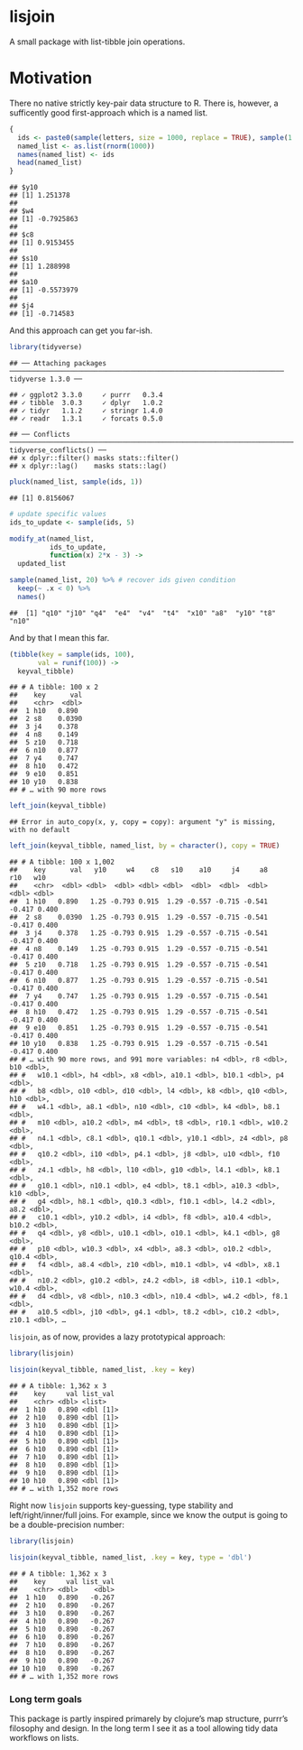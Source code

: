 lisjoin
================

A small package with list-tibble join operations.

# Motivation

There no native strictly key-pair data structure to R. There is,
however, a sufficently good first-approach which is a named list.

``` r
{
  ids <- paste0(sample(letters, size = 1000, replace = TRUE), sample(1:10, 4, replace = TRUE))
  named_list <- as.list(rnorm(1000))
  names(named_list) <- ids
  head(named_list)
}
```

    ## $y10
    ## [1] 1.251378
    ## 
    ## $w4
    ## [1] -0.7925863
    ## 
    ## $c8
    ## [1] 0.9153455
    ## 
    ## $s10
    ## [1] 1.288998
    ## 
    ## $a10
    ## [1] -0.5573979
    ## 
    ## $j4
    ## [1] -0.714583

And this approach can get you far-ish.

``` r
library(tidyverse)
```

    ## ── Attaching packages ──────────────────────────────────────────────────────────────────── tidyverse 1.3.0 ──

    ## ✓ ggplot2 3.3.0     ✓ purrr   0.3.4
    ## ✓ tibble  3.0.3     ✓ dplyr   1.0.2
    ## ✓ tidyr   1.1.2     ✓ stringr 1.4.0
    ## ✓ readr   1.3.1     ✓ forcats 0.5.0

    ## ── Conflicts ─────────────────────────────────────────────────────────────────────── tidyverse_conflicts() ──
    ## x dplyr::filter() masks stats::filter()
    ## x dplyr::lag()    masks stats::lag()

``` r
pluck(named_list, sample(ids, 1)) 
```

    ## [1] 0.8156067

``` r
# update specific values
ids_to_update <- sample(ids, 5)

modify_at(named_list, 
          ids_to_update, 
          function(x) 2*x - 3) ->
  updated_list

sample(named_list, 20) %>% # recover ids given condition
  keep(~ .x < 0) %>%
  names()
```

    ##  [1] "q10" "j10" "q4"  "e4"  "v4"  "t4"  "x10" "a8"  "y10" "t8"  "n10"

And by that I mean this far.

``` r
(tibble(key = sample(ids, 100),
       val = runif(100)) ->
  keyval_tibble)
```

    ## # A tibble: 100 x 2
    ##    key      val
    ##    <chr>  <dbl>
    ##  1 h10   0.890 
    ##  2 s8    0.0390
    ##  3 j4    0.378 
    ##  4 n8    0.149 
    ##  5 z10   0.718 
    ##  6 n10   0.877 
    ##  7 y4    0.747 
    ##  8 h10   0.472 
    ##  9 e10   0.851 
    ## 10 y10   0.838 
    ## # … with 90 more rows

``` r
left_join(keyval_tibble)
```

    ## Error in auto_copy(x, y, copy = copy): argument "y" is missing, with no default

``` r
left_join(keyval_tibble, named_list, by = character(), copy = TRUE)
```

    ## # A tibble: 100 x 1,002
    ##    key      val   y10     w4    c8   s10    a10     j4     a8    r10   w10
    ##    <chr>  <dbl> <dbl>  <dbl> <dbl> <dbl>  <dbl>  <dbl>  <dbl>  <dbl> <dbl>
    ##  1 h10   0.890   1.25 -0.793 0.915  1.29 -0.557 -0.715 -0.541 -0.417 0.400
    ##  2 s8    0.0390  1.25 -0.793 0.915  1.29 -0.557 -0.715 -0.541 -0.417 0.400
    ##  3 j4    0.378   1.25 -0.793 0.915  1.29 -0.557 -0.715 -0.541 -0.417 0.400
    ##  4 n8    0.149   1.25 -0.793 0.915  1.29 -0.557 -0.715 -0.541 -0.417 0.400
    ##  5 z10   0.718   1.25 -0.793 0.915  1.29 -0.557 -0.715 -0.541 -0.417 0.400
    ##  6 n10   0.877   1.25 -0.793 0.915  1.29 -0.557 -0.715 -0.541 -0.417 0.400
    ##  7 y4    0.747   1.25 -0.793 0.915  1.29 -0.557 -0.715 -0.541 -0.417 0.400
    ##  8 h10   0.472   1.25 -0.793 0.915  1.29 -0.557 -0.715 -0.541 -0.417 0.400
    ##  9 e10   0.851   1.25 -0.793 0.915  1.29 -0.557 -0.715 -0.541 -0.417 0.400
    ## 10 y10   0.838   1.25 -0.793 0.915  1.29 -0.557 -0.715 -0.541 -0.417 0.400
    ## # … with 90 more rows, and 991 more variables: n4 <dbl>, r8 <dbl>, b10 <dbl>,
    ## #   w10.1 <dbl>, h4 <dbl>, x8 <dbl>, a10.1 <dbl>, b10.1 <dbl>, p4 <dbl>,
    ## #   b8 <dbl>, o10 <dbl>, d10 <dbl>, l4 <dbl>, k8 <dbl>, q10 <dbl>, h10 <dbl>,
    ## #   w4.1 <dbl>, a8.1 <dbl>, n10 <dbl>, c10 <dbl>, k4 <dbl>, b8.1 <dbl>,
    ## #   m10 <dbl>, a10.2 <dbl>, m4 <dbl>, t8 <dbl>, r10.1 <dbl>, w10.2 <dbl>,
    ## #   n4.1 <dbl>, c8.1 <dbl>, q10.1 <dbl>, y10.1 <dbl>, z4 <dbl>, p8 <dbl>,
    ## #   q10.2 <dbl>, i10 <dbl>, p4.1 <dbl>, j8 <dbl>, u10 <dbl>, f10 <dbl>,
    ## #   z4.1 <dbl>, h8 <dbl>, l10 <dbl>, g10 <dbl>, l4.1 <dbl>, k8.1 <dbl>,
    ## #   g10.1 <dbl>, n10.1 <dbl>, e4 <dbl>, t8.1 <dbl>, a10.3 <dbl>, k10 <dbl>,
    ## #   g4 <dbl>, h8.1 <dbl>, q10.3 <dbl>, f10.1 <dbl>, l4.2 <dbl>, a8.2 <dbl>,
    ## #   c10.1 <dbl>, y10.2 <dbl>, i4 <dbl>, f8 <dbl>, a10.4 <dbl>, b10.2 <dbl>,
    ## #   q4 <dbl>, y8 <dbl>, u10.1 <dbl>, o10.1 <dbl>, k4.1 <dbl>, g8 <dbl>,
    ## #   p10 <dbl>, w10.3 <dbl>, x4 <dbl>, a8.3 <dbl>, o10.2 <dbl>, q10.4 <dbl>,
    ## #   f4 <dbl>, a8.4 <dbl>, z10 <dbl>, m10.1 <dbl>, v4 <dbl>, x8.1 <dbl>,
    ## #   n10.2 <dbl>, g10.2 <dbl>, z4.2 <dbl>, i8 <dbl>, i10.1 <dbl>, w10.4 <dbl>,
    ## #   d4 <dbl>, v8 <dbl>, n10.3 <dbl>, n10.4 <dbl>, w4.2 <dbl>, f8.1 <dbl>,
    ## #   a10.5 <dbl>, j10 <dbl>, g4.1 <dbl>, t8.2 <dbl>, c10.2 <dbl>, z10.1 <dbl>, …

`lisjoin`, as of now, provides a lazy prototypical approach:

``` r
library(lisjoin)

lisjoin(keyval_tibble, named_list, .key = key)
```

    ## # A tibble: 1,362 x 3
    ##    key     val list_val 
    ##    <chr> <dbl> <list>   
    ##  1 h10   0.890 <dbl [1]>
    ##  2 h10   0.890 <dbl [1]>
    ##  3 h10   0.890 <dbl [1]>
    ##  4 h10   0.890 <dbl [1]>
    ##  5 h10   0.890 <dbl [1]>
    ##  6 h10   0.890 <dbl [1]>
    ##  7 h10   0.890 <dbl [1]>
    ##  8 h10   0.890 <dbl [1]>
    ##  9 h10   0.890 <dbl [1]>
    ## 10 h10   0.890 <dbl [1]>
    ## # … with 1,352 more rows

Right now `lisjoin` supports key-guessing, type stability and
left/right/inner/full joins. For example, since we know the output is
going to be a double-precision number:

``` r
library(lisjoin)

lisjoin(keyval_tibble, named_list, .key = key, type = 'dbl')
```

    ## # A tibble: 1,362 x 3
    ##    key     val list_val
    ##    <chr> <dbl>    <dbl>
    ##  1 h10   0.890   -0.267
    ##  2 h10   0.890   -0.267
    ##  3 h10   0.890   -0.267
    ##  4 h10   0.890   -0.267
    ##  5 h10   0.890   -0.267
    ##  6 h10   0.890   -0.267
    ##  7 h10   0.890   -0.267
    ##  8 h10   0.890   -0.267
    ##  9 h10   0.890   -0.267
    ## 10 h10   0.890   -0.267
    ## # … with 1,352 more rows

### Long term goals

This package is partly inspired primarely by clojure’s map structure,
purrr’s filosophy and design. In the long term I see it as a tool
allowing tidy data workflows on lists.

